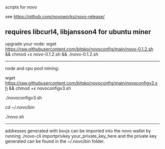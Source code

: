 scripts for novo

see https://github.com/novoworks/novo-release/

requires libcurl4, libjansson4 for ubuntu miner
------

upgrade your node:
wget https://raw.githubusercontent.com/bitsko/novoconfig/main/novo-0.1.2.sh && chmod +x novo-0.1.2.sh && ./novo-0.1.2.sh

------
node and cpu pool mining:

wget https://raw.githubusercontent.com/bitsko/novoconfig/main/novoconfigv3.sh && chmod +x novoconfigv3.sh

./novoconfigv3.sh

cd ~/.novo/bin

./novo.sh

-----

addresses generated with bsvjs can be imported into the novo wallet by running
./novo-cli importprivkey your_private_key_here
and the private key generated can be found in the ~/.novo/bin folder.
